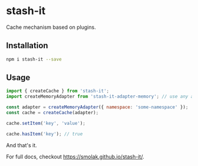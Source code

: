 # stash-it
Cache mechanism based on plugins.

## Installation

```sh
npm i stash-it --save
```

## Usage

```javascript
import { createCache } from 'stash-it';
import createMemoryAdapter from 'stash-it-adapter-memory'; // use any adapter that works with stash-it

const adapter = createMemoryAdapter({ namespace: 'some-namespace' });
const cache = createCache(adapter);

cache.setItem('key', 'value');

cache.hasItem('key'); // true
```

And that's it.

For full docs, checkout https://smolak.github.io/stash-it/.
